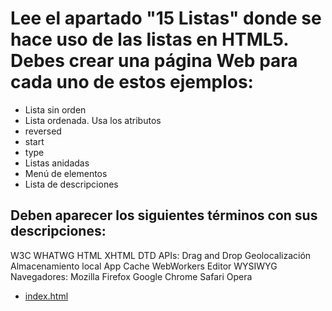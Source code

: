 # Lee el apartado "15 Listas" donde se hace uso de las listas en HTML5. Debes crear una página Web para cada uno de estos ejemplos:

* Lista sin orden
* Lista ordenada. Usa los atributos
* reversed
* start
* type
* Listas anidadas
* Menú de elementos
* Lista de descripciones

## Deben aparecer los siguientes términos con sus descripciones:

W3C
WHATWG
HTML
XHTML
DTD
APIs: 
Drag and Drop
Geolocalización
Almacenamiento local
App Cache
WebWorkers
Editor WYSIWYG
Navegadores:
Mozilla Firefox
Google Chrome
Safari
Opera

* [index.html](index.html)